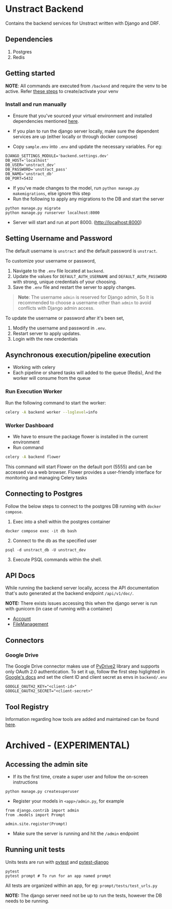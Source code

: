 # Unstract Backend

Contains the backend services for Unstract written with Django and DRF.

## Dependencies

1. Postgres
1. Redis

## Getting started
**NOTE**: All commands are executed from `/backend` and require the venv to be active. Refer [these steps](/README.md#create-your-virtual-env) to create/activate your venv

### Install and run manually

- Ensure that you've sourced your virtual environment and installed dependencies mentioned [here](/README.md#create-your-virtual-env).

- If you plan to run the django server locally, make sure the dependent services are up (either locally or through docker compose)
- Copy `sample.env` into `.env` and update the necessary variables. For eg:

```
DJANGO_SETTINGS_MODULE='backend.settings.dev'
DB_HOST='localhost'
DB_USER='unstract_dev'
DB_PASSWORD='unstract_pass'
DB_NAME='unstract_db'
DB_PORT=5432
```

- If you've made changes to the model, run `python manage.py makemigrations`, else ignore this step
- Run the following to apply any migrations to the DB and start the server

```
python manage.py migrate
python manage.py runserver localhost:8000
```

- Server will start and run at port 8000. (<http://localhost:8000>)
  
## Setting Username and Password

The default username is `unstract` and the default password is `unstract`.

To customize your username or password,
1. Navigate to the `.env` file located at `backend`.
2. Update the values for `DEFAULT_AUTH_USERNAME` and `DEFAULT_AUTH_PASSWORD` with strong, unique credentials of your choosing.
3. Save the `.env` file and restart the server to apply changes.

> **Note**: The username `admin` is reserved for Django admin, So It is recommended to choose a username other than `admin` to avoid conflicts with Django admin access.

To update the username or password after it's been set,
1. Modify the username and password in `.env`.
2. Restart server to apply updates.
3. Login with the new credentials


## Asynchronous execution/pipeline execution

 - Working with celery
 - Each pipeline or shared tasks will added to the queue (Redis), And the worker will consume from the queue

### Run Execution Worker

Run the following command to start the worker:

```bash
celery -A backend worker --loglevel=info
```

### Worker Dashboard

- We have to ensure the package flower is installed in the current environment
- Run command

```bash
celery -A backend flower
```
This command will start Flower on the default port (5555) and can be accessed via a web browser. Flower provides a user-friendly interface for monitoring and managing Celery tasks


## Connecting to Postgres

Follow the below steps to connect to the postgres DB running with `docker compose`.

1. Exec into a shell within the postgres container

```
docker compose exec -it db bash
```

2. Connect to the db as the specified user

```
psql -d unstract_db -U unstract_dev
```

3. Execute PSQL commands within the shell.

## API Docs

While running the backend server locally, access the API documentation that's auto generated at
the backend endpoint `/api/v1/doc/`.

**NOTE:** There exists issues accessing this when the django server is run with gunicorn (in case of running with
a container)

- [Account](account/api_doc.md)
- [FileManagement](file_management/api_doc.md)

## Connectors

### Google Drive
The Google Drive connector makes use of [PyDrive2](https://pypi.org/project/PyDrive2/) library and supports only OAuth 2.0 authentication.
To set it up, follow the first step higlighted in [Google's docs](https://developers.google.com/identity/protocols/oauth2#1.-obtain-oauth-2.0-credentials-from-the-dynamic_data.setvar.console_name-.) and set the client ID and client secret
as envs in `backend/.env`
```
GOOGLE_OAUTH2_KEY="<client-id>"
GOOGLE_OAUTH2_SECRET="<client-secret>"
```

## Tool Registry

Information regarding how tools are added and maintained can be found [here](/unstract/tool-registry/README.md).


# Archived - (EXPERIMENTAL)

## Accessing the admin site

- If its the first time, create a super user and follow the on-screen instructions

```
python manage.py createsuperuser
```

- Register your models in `<app>/admin.py`, for example

```
from django.contrib import admin
from .models import Prompt

admin.site.register(Prompt)
```

- Make sure the server is running and hit the `/admin` endpoint

## Running unit tests

Units tests are run with [pytest](https://docs.pytest.org/en/7.3.x/) and [pytest-django](https://pytest-django.readthedocs.io/en/latest/index.html)

```
pytest
pytest prompt # To run for an app named prompt
```

All tests are organized within an app, for eg: `prompt/tests/test_urls.py`

**NOTE:** The django server need not be up to run the tests, however the DB needs to be running.
